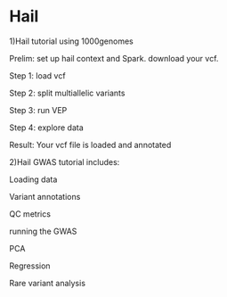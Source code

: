 # Hail
1)Hail tutorial using 1000genomes

Prelim: set up hail context and Spark. download your vcf. 

Step 1:
load vcf

Step 2:
split multiallelic variants


Step 3: 
run VEP

Step 4:
explore data

Result:
Your vcf file is loaded and annotated


2)Hail GWAS tutorial includes:


Loading data

Variant annotations

QC metrics

running the GWAS

PCA

Regression

Rare variant analysis
